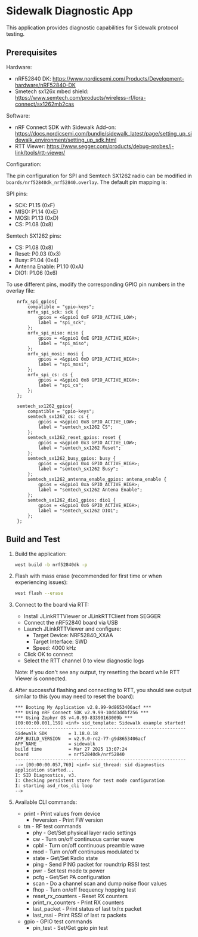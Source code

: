 # Sidewalk Diagnostic App

This application provides diagnostic capabilities for Sidewalk protocol testing.

## Prerequisites

Hardware:
- nRF52840 DK: https://www.nordicsemi.com/Products/Development-hardware/nRF52840-DK
- Smetech sx126x mbed shield: https://www.semtech.com/products/wireless-rf/lora-connect/sx1262mb2cas

Software:
- nRF Connect SDK with Sidewalk Add-on: https://docs.nordicsemi.com/bundle/sidewalk_latest/page/setting_up_sidewalk_environment/setting_up_sdk.html
- RTT Viewer: https://www.segger.com/products/debug-probes/j-link/tools/rtt-viewer/

Configuration:

The pin configuration for SPI and Semtech SX1262 radio can be modified in `boards/nrf52840dk_nrf52840.overlay`. The default pin mapping is:

SPI pins:
- SCK: P1.15 (0xF)
- MISO: P1.14 (0xE) 
- MOSI: P1.13 (0xD)
- CS: P1.08 (0x8)

Semtech SX1262 pins:
- CS: P1.08 (0x8)
- Reset: P0.03 (0x3)
- Busy: P1.04 (0x4)
- Antenna Enable: P1.10 (0xA)
- DIO1: P1.06 (0x6)

To use different pins, modify the corresponding GPIO pin numbers in the overlay file:

```dts
	nrfx_spi_gpios{
		compatible = "gpio-keys";
		nrfx_spi_sck: sck {
			gpios = <&gpio1 0xF GPIO_ACTIVE_LOW>;
			label = "spi_sck";
		};
		nrfx_spi_miso: miso {
			gpios = <&gpio1 0xE GPIO_ACTIVE_HIGH>;
			label = "spi_miso";
		};
		nrfx_spi_mosi: mosi {
			gpios = <&gpio1 0xD GPIO_ACTIVE_HIGH>;
			label = "spi_mosi";
		};
		nrfx_spi_cs: cs {
			gpios = <&gpio1 0x8 GPIO_ACTIVE_HIGH>;
			label = "spi_cs";
		};
	};

	semtech_sx1262_gpios{
		compatible = "gpio-keys";
		semtech_sx1262_cs: cs {
			gpios = <&gpio1 0x8 GPIO_ACTIVE_LOW>;
			label = "semtech_sx1262 CS";
		};
		semtech_sx1262_reset_gpios: reset {
			gpios = <&gpio0 0x3 GPIO_ACTIVE_LOW>;
			label = "semtech_sx1262 Reset";
		};
		semtech_sx1262_busy_gpios: busy {
			gpios = <&gpio1 0x4 GPIO_ACTIVE_HIGH>;
			label = "semtech_sx1262 Busy";
		};
		semtech_sx1262_antenna_enable_gpios: antena_enable {
			gpios = <&gpio1 0xa GPIO_ACTIVE_HIGH>;
			label = "semtech_sx1262 Antena Enable";
		};
		semtech_sx1262_dio1_gpios: dio1 {
			gpios = <&gpio1 0x6 GPIO_ACTIVE_HIGH>;
			label = "semtech_sx1262 DIO1";
		};
	};
```

## Build and Test

1. Build the application:

    ```bash
    west build -b nrf52840dk -p
    ```

2. Flash with mass erase (recommended for first time or when experiencing issues):

    ```bash
    west flash --erase
    ```

3. Connect to the board via RTT:
   - Install JLinkRTTViewer or JLinkRTTClient from SEGGER
   - Connect the nRF52840 board via USB 
   - Launch JLinkRTTViewer and configure:
     - Target Device: NRF52840_XXAA
     - Target Interface: SWD
     - Speed: 4000 kHz
   - Click OK to connect
   - Select the RTT channel 0 to view diagnostic logs

   Note: If you don't see any output, try resetting the board while RTT Viewer is connected.

4. After successful flashing and connecting to RTT, you should see output similar to this (you may need to reset the board):

    ```log
    *** Booting My Application v2.8.99-9d8653406acf ***
    *** Using nRF Connect SDK v2.9.99-10dd3ddbf256 ***
    *** Using Zephyr OS v4.0.99-83390163009b ***
    [00:00:00.001,159] <inf> sid_template: Sidewalk example started!
    ----------------------------------------------------------------
    Sidewalk SDK        = 1.18.0.18
    APP_BUILD_VERSION   = v2.9.0-rc2-77-g9d8653406acf
    APP_NAME            = sidewalk
    build time          = Mar 27 2025 13:07:24
    board               = nrf52840dk/nrf52840
    ----------------------------------------------------------------
    --> [00:00:00.057,769] <inf> sid_thread: sid diagnostics application started...
    I: SID Diagnostics, v3.
    I: Checking persistent store for test mode configuration
    I: starting asd_rtos_cli loop
    -->
    ```

5. Available CLI commands:
   - print - Print values from device
     - fwversion - Print FW version
   - tm - RF test commands
     - phy - Get/Set physical layer radio settings
     - cw - Turn on/off continuous carrier wave
     - cpbl - Turn on/off continuous preamble wave
     - mod - Turn on/off continuous modulated tx
     - state - Get/Set Radio state
     - ping - Send PING packet for roundtrip RSSI test
     - pwr - Set test mode tx power
     - pcfg - Get/Set PA configuration
     - scan - Do a channel scan and dump noise floor values
     - fhop - Turn on/off frequency hopping test
     - reset_rx_counters - Reset RX counters
     - print_rx_counters - Print RX counters
     - last_packet - Print status of last tx/rx packet
     - last_rssi - Print RSSI of last rx packets
   - gpio - GPIO test commands
     - pin_test - Set/Get gpio pin test

